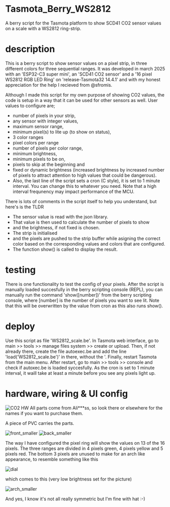 # Tasmota_Berry_WS2812
A berry script for the Tasmota platform to show SCD41 CO2 sensor values on a scale with a WS2812 ring-strip.

# description
This is a berry script to show sensor values on a pixel strip, in three different colors for three sequential ranges. It was developed in march 2025 with an 'ESP32-C3 super mini', an 'SCD41 CO2 sensor' and a '16 pixel WS2812 RGB LED Ring' on 'release-Tasmota32 14.4.1' and with my honest appreciation for the help I recieved from @sfromis.

Although I made this script for my own purpose of showing CO2 values, the code is setup in a way that it can be used for other sensors as well. User values to configure are;
* number of pixels in your strip,
* any sensor with integer values,
* maximum sensor range,
* minimum pixel(s) to lite up (to show on status),
* 3 color ranges
* pixel colors per range
* number of pixels per color range,
* minimum brightness,
* minimum pixels to be on,
* pixels to skip at the beginning and
* fixed or dynamic brightness (increased brightness by increased number of pixels to attract attention to high values that could be dangerous).
* Also, the last line of the script sets a cron (C style), it is set to 1 minute interval. You can change this to whatever you need. Note that a high interval frequnency may impact performance of the MCU.

There is lots of comments in the script itself to help you understand, but here's is the TLDR
* The sensor value is read with the json library.
* That value is then used to calculate the number of pixels to show
* and the brightness, if not fixed is chosen.
* The strip is initialised
* and the pixels are pushed to the strip buffer while asigning the correct color based on the corresponding values and colors that are configured.
* The function show() is called to display the result.

# testing
There is one functionality to test the config of your pixels. After the script is manually loaded succesfully in the berry scripting console (REPL), you can manually run the command 'show([number])' from the berry scripting console, where [number] is the number of pixels you want to see lit. Note that this will be overwritten by the value from cron as this also runs show().

# deploy
Use this script as file 'WS2812_scale.be'. In Tasmota web interface, go to main >> tools >> manage files system >> create or upload. Then, if not already there, create the file autoexec.be and add the line 'load('WS2812_scale.be')' in there, without the '. Finally, restart Tasmota from the main menu. After restart, go to main >> tools >> console and check if autoxec.be is loaded syccesfully. As the cron is set to 1 minute interval, it waill take at least a minute before you see any pixels light up.

# hardware, wiring & UI config
![CO2 HW](https://github.com/user-attachments/assets/389de6d0-f899-42b8-9761-a223aa8f860a)
All parts come from Ali***ss, so look there or elsewhere for the names if you want to purchase them.

A piece of PVC carries the parts.

![front_smaller](https://github.com/user-attachments/assets/a63080fa-fd56-4773-ac3e-f7aece65f87e)
![back_smaller](https://github.com/user-attachments/assets/20205be8-7ac2-4d15-9790-9687afd44001)

The way I have configured the pixel ring will show the values on 13 of the 16 pixels. The three ranges are divided in 4 pixels green, 4 pixels yellow and 5 pixels red. The bottom 3 pixels are unused to make for an arch like appearance, to resemble something like this

![dial](https://github.com/user-attachments/assets/124b9f9e-2bc5-45b7-97e8-81ebd82bf347)

which comes to this (very low brightness set for the picture)

![arch_smaller](https://github.com/user-attachments/assets/57104d53-ef5a-4bc0-a8e7-451aab683f03)

And yes, I know it's not all really symmetric but I'm fine with hat :-)
